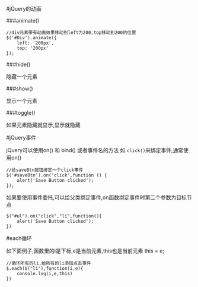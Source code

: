 #jQuery的动画

###animate()
	
	//div元素带有动画效果移动到left为200,top移动到200的位置
	$('#Div').animate({
        left: '200px',
        top: '200px'
    });

###hide()

隐藏一个元素

###show()

显示一个元素

###toggle()

如果元素隐藏就显示,显示就隐藏


#jQuery事件

jQuery可以使用on() 和 bind() 或者事件名的方法 如 `click()`来绑定事件,通常使用on()
	
	//给saveBtn按钮绑定一个click事件
	$('#saveBtn').on('click',function () {
	    alert('Save Button clicked');
	});

如果要使用事件委托,可以给父类绑定事件,on函数绑定事件时第二个参数为目标节点

	$("#ul").on("click","li",function(){
		alert('Save Button clicked');
	})


#each循环

如下面例子,函数里的i是下标,e是当前元素,this也是当前元素 this = e; 

	//循环所有的li,给所有的li添加点击事件
	$.each($("li"),function(i,e){
		console.log(i,e,this)
	})

	